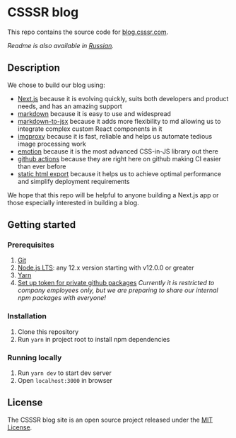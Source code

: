 # CSSSR blog

This repo contains the source code for [blog.csssr.com](https://blog.csssr.com).

*Readme is also available in [Russian](README.ru.md).*

## Description

We chose to build our blog using:
- [Next.js](https://nextjs.org/)
because it is evolving quickly, suits both developers and product needs, and has an amazing support
- [markdown](https://www.markdownguide.org/)
because it is easy to use and widespread
- [markdown-to-jsx](https://probablyup.com/markdown-to-jsx/)
because it adds more flexibility to md allowing us to integrate complex custom React components in it
- [imgproxy](https://imgproxy.net/)
because it is fast, reliable and helps us automate tedious image processing work
- [emotion](https://emotion.sh/docs/introduction)
because it is the most advanced CSS-in-JS library out there
- [github actions](https://github.com/features/actions)
because they are right here on github making CI easier than ever before
- [static html export](https://nextjs.org/docs/advanced-features/static-html-export)
because it helps us to achieve optimal performance and simplify deployment requirements

We hope that this repo will be helpful to anyone building a Next.js app or those especially interested in building a blog.

## Getting started

### Prerequisites

1. [Git](https://git-scm.com/download)
1. [Node.js LTS](https://nodejs.org/en/download/): any 12.x version starting with v12.0.0 or greater
1. [Yarn](https://yarnpkg.com/lang/en/docs/install/)
1. [Set up token for private github packages](https://confluence.csssr.io/display/DT/Github+packages)
*Currently it is restricted to company employees only, but we are preparing to share our internal npm packages with everyone!*

### Installation

1. Clone this repository
1. Run `yarn` in project root to install npm dependencies

### Running locally

1. Run `yarn dev` to start dev server
1. Open `localhost:3000` in browser

## License

The CSSSR blog site is an open source project released under the [MIT License](https://github.com/CSSSR/csssr.blog/LICENSE).
